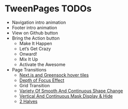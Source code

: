 # TweenPages TODOs

- Navigation intro animation
- Footer intro animation
- View on Github button
- Bring the Action button
	- Make It Happen
	- Let’s Get Crazy
	- Onward!
	- Mix It Up
	- Activate the Awesome
- Page Transitions
	- [Next.js and Greensock hover tiles](https://www.awwwards.com/inspiration/boston-universitys-2021-enter-showcase-transition)
	- [Depth of Focus Effect](https://uiuxlab.medium.com/10-page-transition-effects-trends-for-web-developer-in-2018-c07df6d1f747)
	- Grid Transition
	- [Variety Of Smooth And Continuous Shape Change](https://uiuxlab.medium.com/10-page-transition-effects-trends-for-web-developer-in-2018-c07df6d1f747)
	- [Vertical And Continuous Mask Display & Hide](https://uiuxlab.medium.com/10-page-transition-effects-trends-for-web-developer-in-2018-c07df6d1f747)
	- [2 Halves](https://www.awwwards.com/inspiration/restore-hope-appeal-cta-button-transition)

